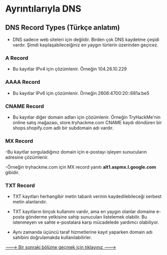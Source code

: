 # Ayrıntılarıyla DNS
## DNS Record Types (Türkçe anlatım)
- DNS sadece web siteleri için değildir. Birden çok DNS kaydetme çeşidi vardır. Şimdi kaşılaşabileceiğiniz en yaygın türlerin üzerinden geçicez.

### A Record
- Bu kayıtlar IPv4 için çözümlenir. Örneğin 104.26.10.229

### AAAA Record
- Bu kayıtlar IPv6 için çözümlenir. Örneğin 2606:4700:20::681a:be5

### CNAME Record
- Bu kayıtlar diğer domain adları için çözümlenir. Örneğin TryHackMe'nin online satış mağazası, store.tryhackme.com CNAME kaydı döndüren bir shops.shopify.com adlı bir subdomain adı vardır.

### MX Record
-Bu kayıtlar sorguladığınız domain için e-postayı işleyen sunucuların adresine çözümlenir.

-Örneğin tryhackme.com için MX record yanıtı **alt1.aspmx.l.google.com** gibidir.

### TXT Record
- TXT kayıtları herhangibir metin tabanlı verinin kaydedilebileceği serbest metin alanlarıdır.

- TXT kayıtların birçok kullanımı vardır, ama en yaygın olanlar domaine e-posta gönderme yetkisine sahip sunucuları listelemek olabilir. Bu istenmeyen ve sahte e-postalara karşı mücadelede yardımcı olabiliyor.

- Aynı zamanda üçüncü taraf hizmetlerine kayıt yaparken domain adı sahibini doğrulamakda kullanılabilirler.

[---> Bir sonraki bölüme geçmek için tıklayınız --->](Making_A_Request.md)

